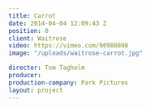 ```yaml
---
title: Carrot
date: 2014-04-04 12:09:43 Z
position: 0
client: Waitrose
video: https://vimeo.com/90988898
image: "/uploads/waitrose-carrot.jpg"

director: Tom Tagholm
producer:
production-company: Park Pictures
layout: project
---
```


